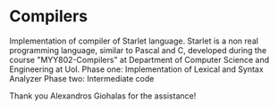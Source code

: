# Compilers
Implementation of compiler of Starlet language. Starlet is a non real programming language, similar to Pascal and C, developed during the course "MYY802-Compilers" at Department of Computer Science and Engineering at UoI. 
Phase one: Implementation of Lexical and Syntax Analyzer
Phase two: Intermediate code

Thank you Alexandros Giohalas for the assistance!
